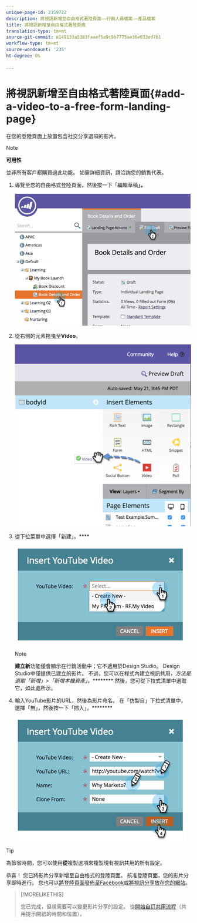 ```yaml
---
unique-page-id: 2359722
description: 將視訊新增至自由格式著陸頁面——行銷人員檔案——產品檔案
title: 將視訊新增至自由格式著陸頁面
translation-type: tm+mt
source-git-commit: e149133a5383faaef5e9c9b7775ae36e633ed7b1
workflow-type: tm+mt
source-wordcount: '235'
ht-degree: 0%

---
```



# 將視訊新增至自由格式著陸頁面{#add-a-video-to-a-free-form-landing-page}

在您的登陸頁面上放置包含社交分享選項的影片。

>[!NOTE]
>
>**可用性**
>
>並非所有客戶都購買過此功能。 如需詳細資訊，請洽詢您的銷售代表。

1. 導覽至您的自由格式登陸頁面，然後按一下「編輯草稿&#x200B;**」。**

   ![](assets/image2014-9-17-11-3a28-3a51.png)

1. 從右側的元素拖曳至&#x200B;**Video**。

   ![](assets/image2015-5-21-15-3a46-3a34.png)

1. 從下拉菜單中選擇「新建」。****

   ![](assets/image2014-9-17-11-3a29-3a8.png)

   >[!NOTE]
   >
   >**建立新**&#x200B;功能僅會顯示在行銷活動中；它不適用於Design Studio。 Design Studio中僅提供已建立的影片。 不過，您可以在程式內建立視訊共用&#x200B;*，方法是選取「新增」>「新增本機資產」。********* 然後，您可從下拉式清單中選取它，如此處所示。

1. 輸入YouTube影片的URL，然後為影片命名。 在「仿製自」下拉式清單中，選擇「無」，然後按一下「插入」。********

   ![](assets/image2014-9-17-11-3a29-3a15.png)

>[!TIP]
>
>為節省時間，您可以使用&#x200B;**從**&#x200B;複製選項來複製現有視訊共用的所有設定。

恭喜！ 您已將影片分享新增至自由格式的登陸頁面。 核准登陸頁面，您的影片分享即時進行。 您也可以[將登陸頁面發佈至Facebook](../../../../product-docs/demand-generation/facebook/publish-landing-pages-to-facebook.md)或[將視訊分享放在您的網站](../../../../product-docs/demand-generation/social/social-functions/deploy-social-on-your-website.md)。

>[!MORELIKETHIS]
>
>您已完成，但視需要可以變更影片分享的設定。 從[開始自訂共用流程](../../../../product-docs/demand-generation/social/configuring-social-actions/customize-video-share-flow.md)（共用提示開啟的時間和位置）。

